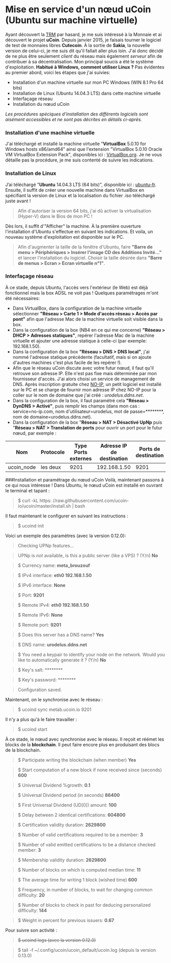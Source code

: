 Mise en service d'un nœud uCoin (Ubuntu sur machine virtuelle)
=
Ayant découvert la [TRM](http://www.creationmonetaire.info/2012/11/theorie-relative-de-la-monnaie-2-718.html) par hasard, je me suis intéressé à la Monnaie et ai découvert le projet **uCoin**. Depuis janvier 2015, je faisais tourner le logiciel de test de monnaies libres **Cutecoin**.
À la sortie de **Sakia**, la nouvelle version de celui-ci, je me suis dit qu'il fallait aller plus loin. J'ai donc décidé de ne plus être seulement _client_ du réseau mais également _serveur_ afin de contribuer à sa décentralisation.
Mon principal soucis a été le système d'exploitation. **Habitué à Windows, comment utiliser Linux ?** Pas évidentes au premier abord, voici les étapes que j'ai suivies:
 
* Installation d'un machine virtuelle sur mon PC Windows (WIN 8.1 Pro 64 bits)
* Installation de Linux (Ubuntu 14.04.3 LTS) dans cette machine virtuelle
* Interfaçage réseau
* Installation du nœud uCoin

_Les procédures spéciques d'installation des différents logiciels sont aisément accessibles et ne sont pas décrites en détails ci-après._

### Installation d'une machine virtuelle
J'ai téléchargé et installé la machine virtuelle "**VirtualBox** 5.0.10 for Windows hosts  x86/amd64" ainsi que l'extension "VirtualBox 5.0.10 Oracle VM VirtualBox Extension Pack",  disponibles ici : [VirtualBox.org](https://www.virtualbox.org/wiki/Downloadsvirtualbox.org).
Je ne vous détaille pas la procédure, je me suis contenté de suivre les indications.
### Installation de Linux
J’ai téléchargé "**Ubuntu** 14.04.3 LTS (64 bits)", disponible ici : [ubuntu-fr](https://www.ubuntu-fr.org/telechargement).
Ensuite, il suffit de créer une nouvelle machine dans VirtualBox en spécifiant la version de Linux et la localisation du fichier .iso téléchargé juste avant !
>Afin d'autoriser la version 64 bits, j'ai dû activer la virtualisation (Hyper-V) dans le Bios de mon PC !

Dès lors, il suffit d'"Afficher" la machine. À la première ouverture l'installation d'Ubuntu s'effectue en suivant les indications.
Et voila, un nouveau système d'exploitation est disponible sur le PC.
> Afin d'augmenter la taille de la fenêtre d'Ubuntu, faire **"Barre de menu > Périphériques > Insérer l'image CD des Additions Invité…"** et lancer l'installation du logiciel. Choisir la taille désirée dans **"Barre de menus > Ecran > Ecran virtuelle n°1"**.

### Interfaçage réseau
À ce stade, depuis Ubuntu, l'accès vers l'extérieur (le Web) est déjà fonctionnel mais la box ADSL ne voit pas ! Quelques paramétrages m'ont été nécessaires:

- Dans VirtualBox,  dans la configuration de la machine virtuelle sélectionner **"Réseau >  Carte 1 > Mode d'accès réseau > Accès par pont"** afin que l'adresse Mac de la machine virtuelle soit visible dans la box.
- Dans la configuration de la box (NB4 en ce qui me concerne) **"Réseau > DHCP > Adresses statiques"**,  repérer l'adresse Mac de la machine virtuelle et ajouter une adresse statique à celle-ci (par exemple: 192.168.1.50).
- Dans la configuration de la box **"Réseau > DNS > DNS local"**, j'ai nommé l'adresse statique précédente (facultatif, mais si on ajoute d'autres machines c'est plus facile de les repérer !).
- Afin que le réseau uCoin discute avec votre futur nœud, il faut qu'il retrouve son adresse IP. Elle n'est pas fixe mais déterminée par mon fournisseur d'accès. J'ai alors choisi un service de management de DNS. Après inscription gratuite chez [NO-IP](https://www.noip.com/), un petit logiciel est installé sur le PC et se charge de fournir mon adresse IP chez NO-IP pour la coller sur le nom de domaine que j'ai créé : _urodelus.ddns.net_.
- Dans la configuration de la box, il faut paramétré cela **"Réseau > DynDNS > Activé"**, puis remplir les champs (dans mon cas : service=no-ip.com, nom d'utilisateur=urodelus, mot de passe=\********, nom de domaine=urodelus.ddns.net).
- Dans la configuration de la box "**Réseau > NAT > Désactivé UpNp** puis "**Réseau > NAT > Translation de ports** pour ouvrir un port pour le futur nœud, par exemple :

Nom         | Protocole  | Type Ports externes | Adresse IP de destination | Ports de destination
----------- | ---------- | ------------------- | ------------------------- | --------------------
ucoin_node  | les deux   | 9201                | 192.168.1.50              | 9201

###Installation et paramétrage du nœud uCoin
 Voilà, maintenant passons à ce qui nous intéresse ! Dans Ubuntu, le nœud uCoin est installé en ouvrant le terminal et tapant :
>$ curl -kL https: //raw.githubusercontent.com/ucoin-io/ucoin/master/install.sh | bash

Il faut maintenant le configurer en suivant les instructions :

>$ ucoind init

Voici un exemple des paramètres (avec la version 0.12.0):
  
> Checking UPNp features...

> UPNp is *not* available, is this a public server (like a VPS) ? (Y/n) **No**

>$ Currency name: **meta_brouzouf**

>$ IPv4 interface: **eth0 192.168.1.50**

>$ IPv6 interface: **None**

>$ Port: **9201**

>$ Remote IPv4: **eth0 192.168.1.50**

> $ Remote IPv6: **None**

> $ Remote port: **9201**

> $ Does this server has a DNS name? **Yes**

> $ DNS name: **urodelus.ddns.net**

> $ You need a keypair to identify your node on the network. Would you like to automatically generate it ? (Y/n) **No**

> $ Key's salt: \********

> $ Key's password: \********

> Configuration saved.

Maintenant, on le synchronise avec le réseau :	
>$ ucoind sync metab.ucoin.io 9201
    
Il n'y a plus qu'à le faire travailler :
>$ ucoind start

À ce stade, le nœud avec synchronise avec le réseau. Il reçoit et réémet les blocks de la **blockchain**.
Il peut faire encore plus en produisant des blocs de la blockchain.


>$ Participate writing the blockchain (when member) **Yes**

>$ Start computation of a new block if none received since (seconds) **600**

>$ Universal Dividend %growth: **0.1**

>$ Universal Dividend period (in seconds) **86400**

>$ First Universal Dividend (UD[0]) amount: **100**

>$ Delay between 2 identical certifications: **604800**

>$ Certification validity duration: **2629800**

>$ Number of valid certifications required to be a member: **3**

>$ Number of valid emitted certifications to be a distance checked member: **3**

>$ Membership validity duration: **2629800**

>$ Number of blocks on which is computed median time: **11**

>$ The average time for writing 1 block (wished time) **600**

>$ Frequency, in number of blocks, to wait for changing common difficulty: **20**

>$ Number of blocks to check in past for deducing personalized difficulty: **144**

>$ Weight in percent for previous issuers: **0.67**

Pour suivre son activité :
>~~$ ucoind logs (avec la version 0.12.0)~~

>$ tail -f ~/.config/ucoin/ucoin_default/ucoin.log (depuis la version 0.13.0)

